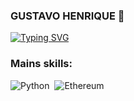 ### GUSTAVO HENRIQUE 🙇
[![Typing SVG](https://readme-typing-svg.herokuapp.com/?color=1E90FF&size=35&center=true&vCenter=true&width=1000&lines=Olá,+Meu+nome+é+Gustavo+Henrique;Eu+tenho+22+anos;Sou+nativo+de+Recife;Cursando:Data+Scientist;entusiasta+da+tecnologia+Blockchain;Seja+bem+vindo!+:%29)](https://git.io/typing-svg)

### Mains skills:
![Python](https://img.shields.io/badge/Python-14354C?style=for-the-badge&logo=python&logoColor=white)&nbsp;
![Ethereum](https://img.shields.io/badge/Ethereum-3C3C3D?style=for-the-badge&logo=Ethereum&logoColor=white)&nbsp;

